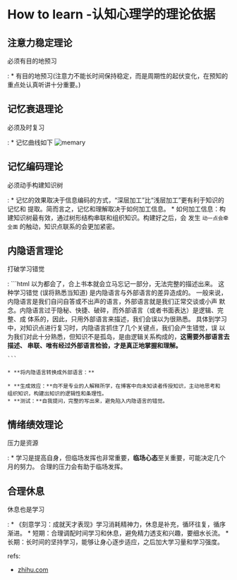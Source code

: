 # How to learn -认知心理学的理论依据

## 注意力稳定理论

必须有目的地预习

:   * 有目的地预习(注意力不能长时间保持稳定，而是周期性的起伏变化，在预知的重点处认真听讲十分重要。)

## 记忆衰退理论

必须及时复习

:   * 记忆曲线如下
![memary](http://doin.lotsdoin.me/image/memory.jpg)

## 记忆编码理论

必须动手构建知识树

:   * 记忆的效果取决于信息编码的方式，“深层加工”比“浅层加工”更有利于知识的记忆和
    提取。简而言之，记忆和理解取决于如何加工信息。
    * 如何加工信息：构建知识树最有效，通过树形结构串联和组织知识。构建好之后，会
    发生 `动一点会牵全面` 的触动，知识点联系的会更加紧密。

## 内隐语言理论

打破学习错觉

:   ```html
    以为都会了，合上书本就会立马忘记一部分，无法完整的描述出来。
    这种学习错觉 (误将熟悉当知道) 是内隐语言与外部语言的差异造成的。
    一般来说，内隐语言是我们自问自答或不出声的语言，外部语言就是我们正常交谈或小声
    默念。内隐语言过于隐秘、快捷、破碎，而外部语言（或者书面表达）是逻辑、完整、成
    体系的，因此，只用外部语言来描述，我们会误以为很熟悉。
    具体到学习中，对知识点进行复习时，内隐语言抓住了几个关键点，我们会产生错觉，误
    以为我们对此十分熟悉，但知识不是孤岛，是由逻辑关系构成的，**这需要外部语言去描述、
    串联、唯有经过外部语言检验，才是真正地掌握和理解。**

    ```
    
    * **将内隐语言转换成外部语言：**
    
    * **生成效应：**向不是专业的人解释所学，在博客中向未知读者传授知识，主动地思考和
    组织知识，构建出知识的逻辑性和条理性。
    * **测试：**自我提问，完整的写出来，避免陷入内隐语言的错觉。

## 情绪绩效理论

压力是资源

:   * 学习是提高自身，但临场发挥也非常重要，**临场心态**至关重要，可能决定几个月的努力。
合理的压力会有助于临场发挥。

## 合理休息

休息也是学习

:   * 《刻意学习：成就天才表现》学习消耗精神力，休息是补充，循环往复，循序渐进。
    * 短期：合理调配时间学习和休息，避免精力透支和兴趣，要细水长流。
    * 长期：长时间的坚持学习，能够让身心逐步适应，之后加大学习量和学习强度。

refs:

* [zhihu.com][zhihu]

[zhihu]: https://www.zhihu.com/question/50343728

